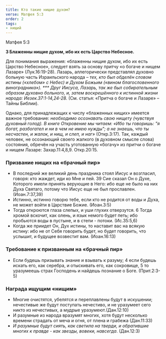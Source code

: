 ```yaml
---
title: Кто такие нищие духом?
verse: Матфея 5:3
order: 2
tags: 
- нищий
---
```


Матфея 5:3

**3 Блаженны нищие духом, ибо их есть Царство Небесное.**

Для понимания выражения: «блаженны нищие духом, ибо их есть Царство Небесное»,  следует взять за основу притчу «о богаче и нищем Лазаре» (Лук.16:19-28). Лазарь, аллегорически представлял духовно больную часть Израильского народа – *тех, кто был обделён словом истины («хлебом» с Небес) и Духом Божьим («вином благословенного виноградника»).  *** Друг Иисуса, Лазарь, так же был собирательным образом духовно больного, и, затем воскрешённого к истинной жизни народа: Иезек.37:1-14,24-28.* (См. статья: «Притча о богаче и Лазаре» – Тайны Библии). 

Однако, для принадлежащих к числу «блаженных нищих» имеется важное требование: *необходимо осознавать свою нищету (чувствуя духовный голод). В книге Откровение мы читаем: «Ибо ты говоришь: "я богат, разбогател и ни в чем не имею нужды"; а не знаешь, что ты несчастен, и жалок, и нищ, и слеп, и наг»* (Откр.3:17). Так, каждый человек, не осознающий своего жалкого (в духовном смысле слова) состояния, обречён на участь уготованную «богачу» из притчи о богаче и нищем Лазаре:  Захар.11:4,8,9. Откр.20:15. 

### Призвание нищих на «брачный пир»

- В последний же великий день праздника стоял Иисус и возгласил, говоря: кто жаждет, иди ко Мне и пей. 39 Сие сказал Он о Духе, Которого имели принять верующие в Него: ибо еще не было на них Духа Святаго, потому что Иисус еще не был прославлен. (Иоан.7:37,39)
- Истинно, истинно говорю тебе, если кто не родится от воды и Духа, не может войти в Царствие Божие. (Иоан.3:5)
- Тогда откроются глаза слепых, и уши глухих отверзутся. 6 Тогда хромой вскочит, как олень, и язык немого будет петь; ибо пробьются воды в пустыне, и в степи - потоки. (Ис.35:5,6)
- Когда же приидет Он, Дух истины, то наставит вас на всякую истину: ибо не от Себя говорить будет, но будет говорить, что услышит, и будущее возвестит вам. (Иоан.16:13)

### Требование к призванным на «брачный пир»

- Если будешь призывать знание и взывать к разуму; 4 если будешь искать его, как серебра, и отыскивать его, как сокровище, 5 то уразумеешь страх Господень и найдешь познание о Боге. (Прит.2:3-5)

### Награда ищущим «нищим»

- Многие очистятся, убелятся и переплавлены будут в искушении; нечестивые же будут поступать нечестиво, и не уразумеет сего никто из нечестивых, а мудрые уразумеют.(Дан.12:10)
- И разумные из народа вразумят многих, хотя будут несколько времени страдать от меча и огня, от плена и грабежа (Дан.11:33)
- *И разумные будут сиять, как светила на тверди, и обратившие многих к правде - как звезды, вовеки, навсегда*. (Дан.12:3)
 